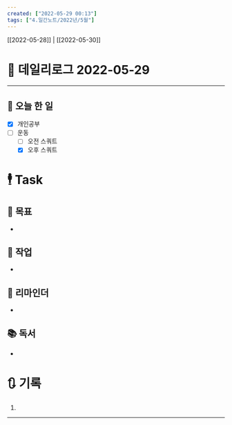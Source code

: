 ```yaml
---
created: ["2022-05-29 00:13"]
tags: ["4.일간노트/2022년/5월"]
---
```


[[2022-05-28]] | [[2022-05-30]]


# 📅 데일리로그  2022-05-29

---
## 🔷 오늘 한 일
- [x] 개인공부
- [ ] 운동
	- [ ] 오전 스쿼트
	- [x] 오후 스쿼트

# 🕴 Task
## 🎯 목표
- 

## 🚀 작업
- 

## 📕 리마인더
- 

## 📚 독서
- 

# 🔃 기록
1. 
---

